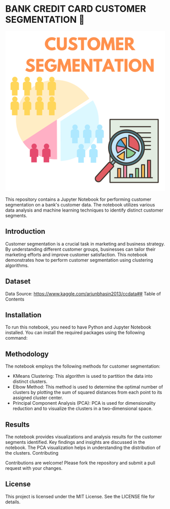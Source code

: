 # BANK CREDIT CARD CUSTOMER SEGMENTATION 🤖

![screenshot](cust.png)

This repository contains a Jupyter Notebook for performing customer segmentation on a bank's customer data. The notebook utilizes various data analysis and machine learning techniques to identify distinct customer segments.

## Introduction

Customer segmentation is a crucial task in marketing and business strategy. By understanding different customer groups, businesses can tailor their marketing efforts and improve customer satisfaction. This notebook demonstrates how to perform customer segmentation using clustering algorithms.

## Dataset

Data Source: https://www.kaggle.com/arjunbhasin2013/ccdata## Table of Contents

## Installation

To run this notebook, you need to have Python and Jupyter Notebook installed. You can install the required packages using the following command:

## Methodology

The notebook employs the following methods for customer segmentation:

- KMeans Clustering: This algorithm is used to partition the data into distinct clusters.
- Elbow Method: This method is used to determine the optimal number of clusters by plotting the sum of squared distances from each point to its assigned cluster center.
- Principal Component Analysis (PCA): PCA is used for dimensionality reduction and to visualize the clusters in a two-dimensional space.

## Results
The notebook provides visualizations and analysis results for the customer segments identified. Key findings and insights are discussed in the notebook. The PCA visualization helps in understanding the distribution of the clusters.
Contributing

Contributions are welcome! Please fork the repository and submit a pull request with your changes.

## License
This project is licensed under the MIT License. See the LICENSE file for details.
